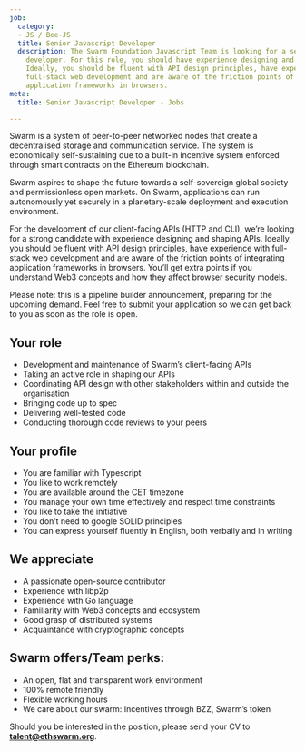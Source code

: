 ```yaml
---
job:
  category:
  - JS / Bee-JS
  title: Senior Javascript Developer
  description: The Swarm Foundation Javascript Team is looking for a senior Javascript
    developer. For this role, you should have experience designing and shaping APIs.
    Ideally, you should be fluent with API design principles, have experience with
    full-stack web development and are aware of the friction points of integrating
    application frameworks in browsers.
meta:
  title: Senior Javascript Developer - Jobs

---
```

Swarm is a system of peer-to-peer networked nodes that create a decentralised storage and communication service. The system is economically self-sustaining due to a built-in incentive system enforced through smart contracts on the Ethereum blockchain.

Swarm aspires to shape the future towards a self-sovereign global society and permissionless open markets. On Swarm, applications can run autonomously yet securely in a planetary-scale deployment and execution environment.

For the development of our client-facing APIs (HTTP and CLI), we’re looking for a strong candidate with experience designing and shaping APIs. Ideally, you should be fluent with API design principles, have experience with full-stack web development and are aware of the friction points of integrating application frameworks in browsers. You’ll get extra points if you understand Web3 concepts and how they affect browser security models.

Please note: this is a pipeline builder announcement, preparing for the upcoming demand. Feel free to submit your application so we can get back to you as soon as the role is open.

## Your role

* Development and maintenance of Swarm’s client-facing APIs
* Taking an active role in shaping our APIs
* Coordinating API design with other stakeholders within and outside the organisation
* Bringing code up to spec
* Delivering well-tested code
* Conducting thorough code reviews to your peers

## Your profile

* You are familiar with Typescript
* You like to work remotely
* You are available around the CET timezone
* You manage your own time effectively and respect time constraints
* You like to take the initiative
* You don’t need to google SOLID principles
* You can express yourself fluently in English, both verbally and in writing

## We appreciate

* A passionate open-source contributor
* Experience with libp2p
* Experience with Go language
* Familiarity with Web3 concepts and ecosystem
* Good grasp of distributed systems
* Acquaintance with cryptographic concepts

## Swarm offers/Team perks:

* An open, flat and transparent work environment
* 100% remote friendly
* Flexible working hours
* We care about our swarm: Incentives through BZZ, Swarm’s token

Should you be interested in the position, please send your CV to [**talent@ethswarm.org**](mailto:talent@ethswarm.org).
